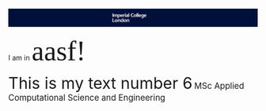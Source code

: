 ![Screenshot](Images/logowide.png)

I am in <span style="font-family:Papyrus; font-size:4em;">aasf!</span>
  
  <font size="6"> This is my text number 6</font>
  <big> MSc Applied Computational Science and Engineering </big>
</p>
